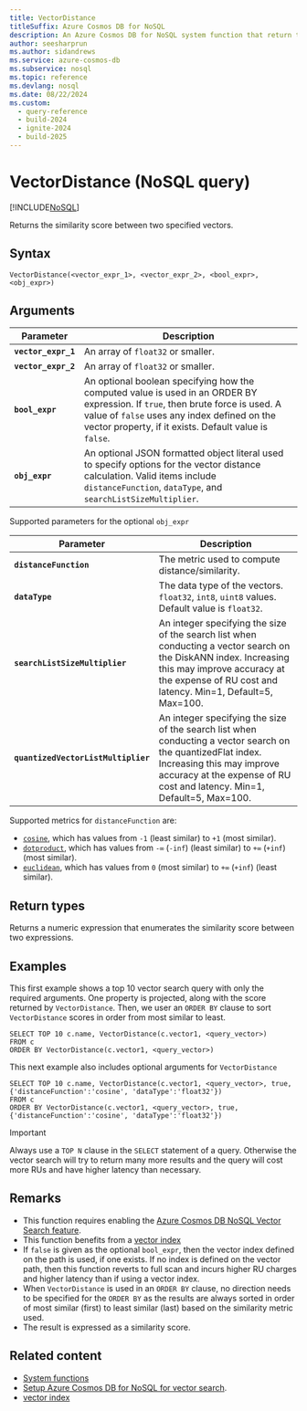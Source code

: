 ```yaml
---
title: VectorDistance
titleSuffix: Azure Cosmos DB for NoSQL
description: An Azure Cosmos DB for NoSQL system function that return the similarity score between two vectors for one or more items in a container.
author: seesharprun
ms.author: sidandrews
ms.service: azure-cosmos-db
ms.subservice: nosql
ms.topic: reference
ms.devlang: nosql
ms.date: 08/22/2024
ms.custom:
  - query-reference
  - build-2024
  - ignite-2024
  - build-2025
---
```


# VectorDistance (NoSQL query)

[!INCLUDE[NoSQL](../../includes/appliesto-nosql.md)]

Returns the similarity score between two specified vectors.

## Syntax

```nosql
VectorDistance(<vector_expr_1>, <vector_expr_2>, <bool_expr>, <obj_expr>)  
```

## Arguments

| Parameter | Description |
| --- | --- |
| **`vector_expr_1`** | An array of `float32` or smaller. |
| **`vector_expr_2`** | An array of `float32` or smaller. |
| **`bool_expr`** | An optional boolean specifying how the computed value is used in an ORDER BY expression. If `true`, then brute force is used. A value of `false` uses any index defined on the vector property, if it exists. Default value is `false`. |
|**`obj_expr`**| An optional JSON formatted object literal used to specify options for the vector distance calculation. Valid items include `distanceFunction`, `dataType`, and `searchListSizeMultiplier`. |

Supported parameters for the optional `obj_expr`

| Parameter | Description |
| --- | --- | 
| **`distanceFunction`** | The metric used to compute distance/similarity. |
| **`dataType`** | The data type of the vectors. `float32`, `int8`, `uint8` values. Default value is `float32`. |
| **`searchListSizeMultiplier`** | An integer specifying the size of the search list when conducting a vector search on the DiskANN index.  Increasing this may improve accuracy at the expense of RU cost and latency. Min=1, Default=5, Max=100. |
| **`quantizedVectorListMultiplier`** | An integer specifying the size of the search list when conducting a vector search on the quantizedFlat index.  Increasing this may improve accuracy at the expense of RU cost and latency. Min=1, Default=5, Max=100. |



Supported metrics for `distanceFunction` are:

- [`cosine`](https://en.wikipedia.org/wiki/Cosine_similarity), which has values from `-1` (least similar) to `+1` (most similar).  
- [`dotproduct`](https://en.wikipedia.org/wiki/Dot_product), which has values from `-∞` (`-inf`) (least similar) to `+∞` (`+inf`) (most similar).
- [`euclidean`](https://en.wikipedia.org/wiki/Euclidean_distance), which has values from `0` (most similar) to `+∞` (`+inf`) (least similar).

## Return types

Returns a numeric expression that enumerates the similarity score between two expressions.

## Examples

This first example shows a top 10 vector search query with only the required arguments. One property is projected, along with the score returned by `VectorDistance`. Then, we user an `ORDER BY` clause to sort `VectorDistance` scores in order from most similar to least.

```nosql
SELECT TOP 10 c.name, VectorDistance(c.vector1, <query_vector>)
FROM c
ORDER BY VectorDistance(c.vector1, <query_vector>)
```

This next example also includes optional arguments for `VectorDistance`

```nosql
SELECT TOP 10 c.name, VectorDistance(c.vector1, <query_vector>, true, {'distanceFunction':'cosine', 'dataType':'float32'})
FROM c
ORDER BY VectorDistance(c.vector1, <query_vector>, true, {'distanceFunction':'cosine', 'dataType':'float32'})
```

>[!IMPORTANT]
> Always use a `TOP N` clause in the `SELECT` statement of a query. Otherwise the vector search will try to return many more results and the query will cost more RUs and have higher latency than necessary.

## Remarks

- This function requires enabling the [Azure Cosmos DB NoSQL Vector Search feature](../vector-search.md#enable-the-vector-indexing-and-search-feature).
- This function benefits from a [vector index](../../index-policy.md#vector-indexes)
- If `false` is given as the optional `bool_expr`, then the vector index defined on the path is used, if one exists. If no index is defined on the vector path, then this function reverts to full scan and incurs higher RU charges and higher latency than if using a vector index.
- When `VectorDistance` is used in an `ORDER BY` clause, no direction needs to be specified for the `ORDER BY` as the results are always sorted in order of most similar (first) to least similar (last) based on the similarity metric used.
- The result is expressed as a similarity score.

## Related content

- [System functions](system-functions.yml)
- [Setup Azure Cosmos DB for NoSQL for vector search](../vector-search.md).
- [vector index](../../index-policy.md#vector-indexes)

